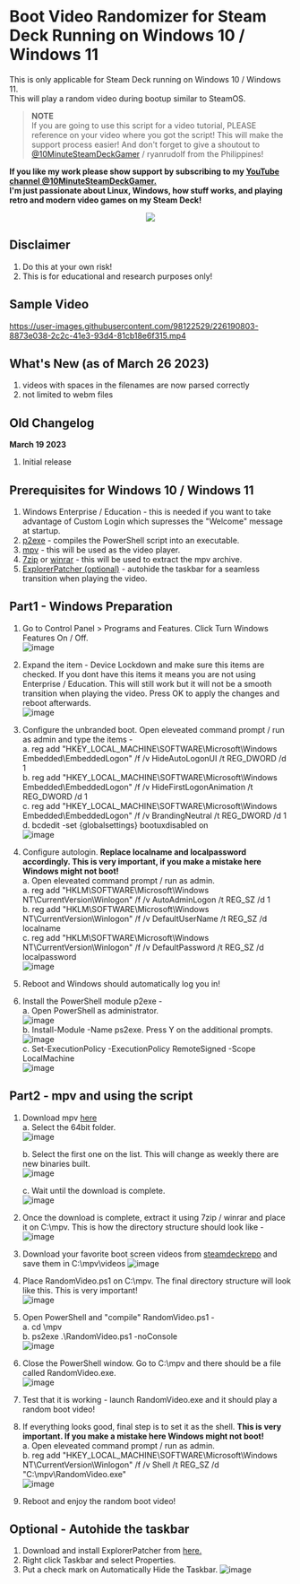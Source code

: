 # Boot Video Randomizer for Steam Deck Running on Windows 10 / Windows 11

This is only applicable for Steam Deck running on Windows 10 / Windows 11. \
This will play a random video during bootup similar to SteamOS.

> **NOTE**\
> If you are going to use this script for a video tutorial, PLEASE reference on your video where you got the script! This will make the support process easier!
> And don't forget to give a shoutout to [@10MinuteSteamDeckGamer](https://www.youtube.com/@10MinuteSteamDeckGamer/) / ryanrudolf from the Philippines!
>

<b> If you like my work please show support by subscribing to my [YouTube channel @10MinuteSteamDeckGamer.](https://www.youtube.com/@10MinuteSteamDeckGamer/) </b> <br>
<b> I'm just passionate about Linux, Windows, how stuff works, and playing retro and modern video games on my Steam Deck! </b>
<p align="center">
<a href="https://www.youtube.com/@10MinuteSteamDeckGamer/"> <img src="https://github.com/ryanrudolfoba/SteamDeck-Clover-dualboot/blob/main/10minute.png"/> </a>
</p>

## Disclaimer
1. Do this at your own risk!
2. This is for educational and research purposes only!

## Sample Video
https://user-images.githubusercontent.com/98122529/226190803-8873e038-2c2c-41e3-93d4-81cb18e6f315.mp4

## What's New (as of March 26 2023)
1. videos with spaces in the filenames are now parsed correctly
2. not limited to webm files

## Old Changelog
**March 19 2023**
1. Initial release


## Prerequisites for Windows 10 / Windows 11
1. Windows Enterprise / Education - this is needed if you want to take advantage of Custom Login which supresses the "Welcome" message at startup.
2. [p2exe](https://www.powershellgallery.com/packages/ps2exe/1.0.12) - compiles the PowerShell script into an executable.
3. [mpv](https://mpv.io/) - this will be used as the video player.
4. [7zip](https://www.7-zip.org/) or [winrar](https://www.win-rar.com/) - this will be used to extract the mpv archive.
5. [ExplorerPatcher (optional)](https://github.com/valinet/ExplorerPatcher) - autohide the taskbar for a seamless transition when playing the video.

## Part1 - Windows Preparation
1. Go to Control Panel > Programs and Features. Click Turn Windows Features On / Off.\
![image](https://user-images.githubusercontent.com/98122529/226112139-bd660191-1c53-44c4-b6fb-cbae8301c75c.png)

2. Expand the item - Device Lockdown and make sure this items are checked. If you dont have this items it means you are not using Enterprise / Education. This will still work but it will not be a smooth transition when playing the video. Press OK to apply the changes and reboot afterwards.\
![image](https://user-images.githubusercontent.com/98122529/226112214-7809f4d7-fadb-40cc-a355-b5e285165097.png)

4. Configure the unbranded boot. Open eleveated command prompt / run as admin and type the items -\
   a. reg add "HKEY_LOCAL_MACHINE\SOFTWARE\Microsoft\Windows Embedded\EmbeddedLogon" /f /v HideAutoLogonUI /t REG_DWORD /d 1 \
   b. reg add "HKEY_LOCAL_MACHINE\SOFTWARE\Microsoft\Windows Embedded\EmbeddedLogon" /f /v HideFirstLogonAnimation /t REG_DWORD /d 1 \
   c. reg add "HKEY_LOCAL_MACHINE\SOFTWARE\Microsoft\Windows Embedded\EmbeddedLogon" /f /v BrandingNeutral /t REG_DWORD /d 1 \
   d. bcdedit -set {globalsettings} bootuxdisabled on \
![image](https://user-images.githubusercontent.com/98122529/226112763-8a079244-a110-4502-862f-fdc5c787b80b.png)

   
5. Configure autologin. **Replace localname and localpassword accordingly. This is very important, if you make a mistake here Windows might not boot!** \
   a. Open eleveated command prompt / run as admin.\
   a. reg add "HKLM\SOFTWARE\Microsoft\Windows NT\CurrentVersion\Winlogon" /f /v AutoAdminLogon /t REG_SZ /d 1 \
   b. reg add "HKLM\SOFTWARE\Microsoft\Windows NT\CurrentVersion\Winlogon" /f /v DefaultUserName /t REG_SZ /d localname \
   c. reg add "HKLM\SOFTWARE\Microsoft\Windows NT\CurrentVersion\Winlogon" /f /v DefaultPassword /t REG_SZ /d localpassword \
![image](https://user-images.githubusercontent.com/98122529/226112692-6be851dc-78dd-4400-89b2-18d5267073f4.png)

7. Reboot and Windows should automatically log you in!
8. Install the PowerShell module p2exe -\
   a. Open PowerShell as administrator.\
![image](https://user-images.githubusercontent.com/98122529/226184315-5ddefda1-b93b-4deb-ac0a-3d49f0c8833d.png)\
   b. Install-Module -Name ps2exe. Press Y on the additional prompts.\
![image](https://user-images.githubusercontent.com/98122529/226187699-71bbba2b-740e-4967-92cc-56351de5c648.png)\
   c. Set-ExecutionPolicy -ExecutionPolicy RemoteSigned -Scope LocalMachine \
![image](https://user-images.githubusercontent.com/98122529/226187992-6bcc4459-b445-461a-9ad3-e882336de71b.png)
   

## Part2 - mpv and using the script
1. Download mpv [here](https://sourceforge.net/projects/mpv-player-windows/files/)\
   a. Select the 64bit folder.\
   ![image](https://user-images.githubusercontent.com/98122529/226110260-fc01dda4-332e-4f82-bcdd-652cedc3f161.png)

   b. Select the first one on the list. This will change as weekly there are new binaries built.\
   ![image](https://user-images.githubusercontent.com/98122529/226110307-7ee336f8-9bcf-4854-9520-3449e2cd5d6a.png)

   c. Wait until the download is complete.\
   ![image](https://user-images.githubusercontent.com/98122529/226110358-c7638e17-08e3-4c2e-9dfd-7ff18d7b9be2.png)

2. Once the download is complete, extract it using 7zip / winrar and place it on C:\mpv. This is how the directory structure should look like -\
![image](https://user-images.githubusercontent.com/98122529/226110572-c5f223d1-d028-4949-98ac-8ba8cfbccce4.png)

3. Download your favorite boot screen videos from [steamdeckrepo](https://steamdeckrepo.com/) and save them in C:\mpv\videos
![image](https://user-images.githubusercontent.com/98122529/226110757-b83c7778-c12c-487b-880c-0b8cbe244519.png)

4. Place RandomVideo.ps1 on C:\mpv. The final directory structure will look like this. This is very important!\
![image](https://user-images.githubusercontent.com/98122529/226188657-63c5202c-399d-4db8-843d-a94b74562cd3.png)

5. Open PowerShell and "compile" RandomVideo.ps1 -\
   a. cd \mpv \
   b. ps2exe .\RandomVideo.ps1 -noConsole \
![image](https://user-images.githubusercontent.com/98122529/226188765-9f9fc12c-59ee-4bbe-9759-aa47a181a661.png)

6. Close the PowerShell window. Go to C:\mpv and there should be a file called RandomVideo.exe.\
![image](https://user-images.githubusercontent.com/98122529/226188912-a9cd6066-0b7d-4cfb-8a8a-b1c075d0f3eb.png)

7. Test that it is working - launch RandomVideo.exe and it should play a random boot video!

8. If everything looks good, final step is to set it as the shell. **This is very important. If you make a mistake here Windows might not boot!** \
   a. Open eleveated command prompt / run as admin.\
   b. reg add "HKEY_LOCAL_MACHINE\SOFTWARE\Microsoft\Windows NT\CurrentVersion\Winlogon" /f /v Shell /t REG_SZ /d "C:\mpv\RandomVideo.exe" \
![image](https://user-images.githubusercontent.com/98122529/226189460-b5a09829-f009-44d8-b61f-a8cd00adc6dd.png)

9. Reboot and enjoy the random boot video!


## Optional - Autohide the taskbar
1. Download and install ExplorerPatcher from [here.](https://github.com/valinet/ExplorerPatcher/releases)
2. Right click Taskbar and select Properties.
3. Put a check mark on Automatically Hide the Taskbar.
![image](https://user-images.githubusercontent.com/98122529/200134999-fe166b1d-b3d7-4256-a36a-45dea032596a.png)
